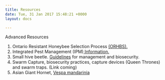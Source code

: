 ```yaml
---
title: Resources
date: Tue, 31 Jan 2017 15:48:21 +0000
layout: docs

---
```

Advanced Resources

1. Ontario Resistant Honeybee Selection Process [(ORHBS). ](https://www.ontariobee.com/ORHBS)
2. Integrated Pest Management (IPM)[ Information. ](http://www.omafra.gov.on.ca/english/food/inspection/bees/intro-bee-pests.htm)
3. Small hive beetle. [Guidelines](https://www.ontariobee.com/issues-and-advocacy/ongoing-issues-and-actions/small-hive-beetle-shb) for management and biosecurity.  
4. Swarm Capture, biosecurity practices, capture devices (Queen Thrones) and swarm traps. (Link coming) 
5. Asian Giant Hornet, [Vespa mandarinia ](https://www.ontario.ca/page/asian-giant-hornets)